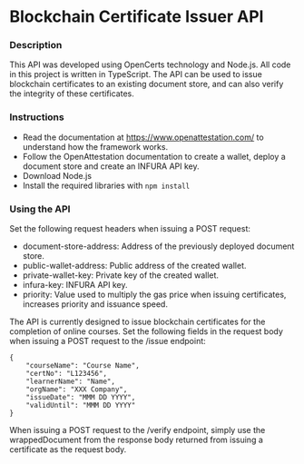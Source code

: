 # Blockchain Certificate Issuer API

### Description
This API was developed using OpenCerts technology and Node.js. All code in this project is written in TypeScript.
The API can be used to issue blockchain certificates to an existing document store, and can also verify the integrity of these certificates.

### Instructions
* Read the documentation at https://www.openattestation.com/ to understand how the framework works.
* Follow the OpenAttestation documentation to create a wallet, deploy a document store and create an INFURA API key.
* Download Node.js
* Install the required libraries with ```npm install```

### Using the API
Set the following request headers when issuing a POST request:
* document-store-address: Address of the previously deployed document store.
* public-wallet-address: Public address of the created wallet.
* private-wallet-key: Private key of the created wallet.
* infura-key: INFURA API key.
* priority: Value used to multiply the gas price when issuing certificates, increases priority and issuance speed.

The API is currently designed to issue blockchain certificates for the completion of online courses. Set the following fields in the request body when issuing a POST request to the /issue endpoint:
```
{
    "courseName": "Course Name",
    "certNo": "L123456",
    "learnerName": "Name",
    "orgName": "XXX Company",
    "issueDate": "MMM DD YYYY",
    "validUntil": "MMM DD YYYY"
}
```

When issuing a POST request to the /verify endpoint, simply use the wrappedDocument from the response body returned from issuing a certificate as the request body.
